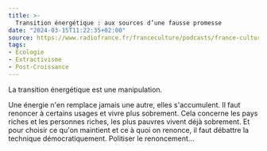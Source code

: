 ```yaml
---
title: >-
  Transition énergétique : aux sources d’une fausse promesse
date: "2024-03-15T11:22:35+02:00"
source: https://www.radiofrance.fr/franceculture/podcasts/france-culture-va-plus-loin-l-invite-e-des-matins/transition-energetique-aux-sources-d-une-fausse-promesse-8969233
tags:
- Écologie
- Extractivisme
- Post-Croissance
---
```

La transition énergétique est une manipulation.

Une énergie n'en remplace jamais une autre, elles s'accumulent. Il faut renoncer à certains usages et vivre plus sobrement. Cela concerne les pays riches et les personnes riches, les plus pauvres vivent déjà sobrement. Et pour choisir ce qu'on maintient et ce à quoi on renonce, il faut débattre la technique démocratiquement. Politiser le renoncement...
